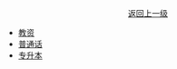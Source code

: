 <div align="center" >

[返回上一级](./README.md)

</div>

- [教资](docs/kaozheng/psychology.md)
- [普通话](docs/kaozheng/putonghua.md)
- [专升本](docs/kaozheng/zsb.md)
